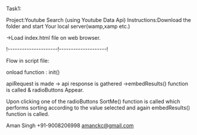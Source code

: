 Task1:

Project:Youtube Search (using Youtube Data Api)
Instructions:Download the  folder and start Your local server(wamp,xamp etc.)

->Load index.html file on web browser.



!---------------------!--------------------!

Flow in script file:

onload function : init()

apiRequest is made -> api response is gathered ->embedResults() function is called & radioButtons Appear.

Upon clicking one of the radioButtons SortMe() function is called which performs sorting according to the value selected and again embedResults() function is called.





Aman Singh
+91-9008206998
amanckc@gmail.com



























